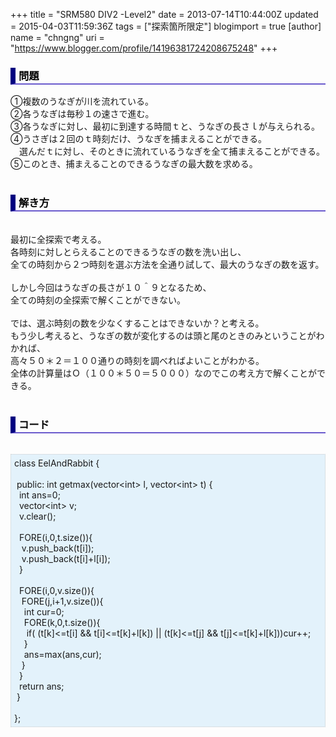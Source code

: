 +++
title = "SRM580 DIV2 -Level2"
date = 2013-07-14T10:44:00Z
updated = 2015-04-03T11:59:36Z
tags = ["探索箇所限定"]
blogimport = true 
[author]
	name = "chngng"
	uri = "https://www.blogger.com/profile/14196381724208675248"
+++

<div dir="ltr" style="text-align: left;" trbidi="on"><h3 style="border-bottom: 2px solid slateblue; border-left: 8px solid navy; color: black; padding: 0px 0px 1px 5px;">問題 </h3>①複数のうなぎが川を流れている。<br />②各うなぎは毎秒１の速さで進む。<br />③各うなぎに対し、最初に到達する時間ｔと、うなぎの長さｌが与えられる。<br />④うさぎは２回のｔ時刻だけ、うなぎを捕まえることができる。<br />　選んだｔに対し、そのときに流れているうなぎを全て捕まえることができる。<br />⑤このとき、捕まえることのできるうなぎの最大数を求める。<br /><br /><h3 style="border-bottom: 2px solid slateblue; border-left: 8px solid navy; color: black; padding: 0px 0px 1px 5px;">解き方 </h3><br />最初に全探索で考える。<br />各時刻に対しとらえることのできるうなぎの数を洗い出し、<br />全ての時刻から２つ時刻を選ぶ方法を全通り試して、最大のうなぎの数を返す。<br /><br />しかし今回はうなぎの長さが１０＾９となるため、<br />全ての時刻の全探索で解くことができない。<br /><br />では、選ぶ時刻の数を少なくすることはできないか？と考える。<br />もう少し考えると、うなぎの数が変化するのは頭と尾のときのみということがわかれば、<br />高々５０＊２＝１００通りの時刻を調べればよいことがわかる。<br />全体の計算量はＯ（１００＊５０＝５０００）なのでこの考え方で解くことができる。<br /><br /><h3 style="border-bottom: 2px solid slateblue; border-left: 8px solid navy; color: black; padding: 0px 0px 1px 5px;">コード </h3><br /><div style="background-color: #e3f2fb; border: 1px dotted #CCCCCC; padding: 5px;">class EelAndRabbit {<br /><br /><span class="Apple-tab-span" style="white-space: pre;"> </span>public: int getmax(vector&lt;int&gt; l, vector&lt;int&gt; t) {<br /><span class="Apple-tab-span" style="white-space: pre;">  </span>int ans=0;<br /><span class="Apple-tab-span" style="white-space: pre;">  </span>vector&lt;int&gt; v;<br /><span class="Apple-tab-span" style="white-space: pre;">  </span>v.clear();<br /><br /><span class="Apple-tab-span" style="white-space: pre;">  </span>FORE(i,0,t.size()){<br /><span class="Apple-tab-span" style="white-space: pre;">   </span>v.push_back(t[i]);<br /><span class="Apple-tab-span" style="white-space: pre;">   </span>v.push_back(t[i]+l[i]);<br /><span class="Apple-tab-span" style="white-space: pre;">  </span>}<br /><br /><span class="Apple-tab-span" style="white-space: pre;">  </span>FORE(i,0,v.size()){<br /><span class="Apple-tab-span" style="white-space: pre;">   </span>FORE(j,i+1,v.size()){<br /><span class="Apple-tab-span" style="white-space: pre;">    </span>int cur=0;<br /><span class="Apple-tab-span" style="white-space: pre;">    </span>FORE(k,0,t.size()){<br /><span class="Apple-tab-span" style="white-space: pre;">     </span>if( (t[k]&lt;=t[i] &amp;&amp; t[i]&lt;=t[k]+l[k]) || (t[k]&lt;=t[j] &amp;&amp; t[j]&lt;=t[k]+l[k]))cur++;<br /><span class="Apple-tab-span" style="white-space: pre;">    </span>}<br /><span class="Apple-tab-span" style="white-space: pre;">    </span>ans=max(ans,cur);<br /><span class="Apple-tab-span" style="white-space: pre;">   </span>}<br /><span class="Apple-tab-span" style="white-space: pre;">  </span>}<br /><span class="Apple-tab-span" style="white-space: pre;">  </span>return ans;<br /><span class="Apple-tab-span" style="white-space: pre;"> </span>}<br /><br />};</div></div>
